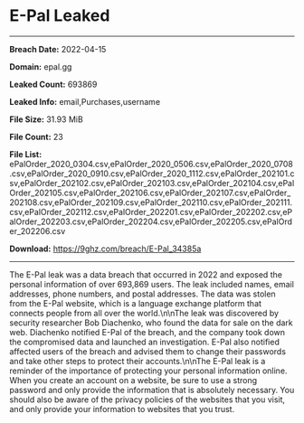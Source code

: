 # E-Pal Leaked

------------
**Breach Date:** 2022-04-15

**Domain:** epal.gg

**Leaked Count:** 693869

**Leaked Info:** email,Purchases,username

**File Size:** 31.93 MiB

**File Count:** 23

**File List:** ePalOrder_2020_0304.csv,ePalOrder_2020_0506.csv,ePalOrder_2020_0708.csv,ePalOrder_2020_0910.csv,ePalOrder_2020_1112.csv,ePalOrder_202101.csv,ePalOrder_202102.csv,ePalOrder_202103.csv,ePalOrder_202104.csv,ePalOrder_202105.csv,ePalOrder_202106.csv,ePalOrder_202107.csv,ePalOrder_202108.csv,ePalOrder_202109.csv,ePalOrder_202110.csv,ePalOrder_202111.csv,ePalOrder_202112.csv,ePalOrder_202201.csv,ePalOrder_202202.csv,ePalOrder_202203.csv,ePalOrder_202204.csv,ePalOrder_202205.csv,ePalOrder_202206.csv

**Download:** https://9ghz.com/breach/E-Pal_34385a

------------
The E-Pal leak was a data breach that occurred in 2022 and exposed the personal information of over 693,869 users. The leak included names, email addresses, phone numbers, and postal addresses. The data was stolen from the E-Pal website, which is a language exchange platform that connects people from all over the world.\n\nThe leak was discovered by security researcher Bob Diachenko, who found the data for sale on the dark web. Diachenko notified E-Pal of the breach, and the company took down the compromised data and launched an investigation. E-Pal also notified affected users of the breach and advised them to change their passwords and take other steps to protect their accounts.\n\nThe E-Pal leak is a reminder of the importance of protecting your personal information online. When you create an account on a website, be sure to use a strong password and only provide the information that is absolutely necessary. You should also be aware of the privacy policies of the websites that you visit, and only provide your information to websites that you trust.
